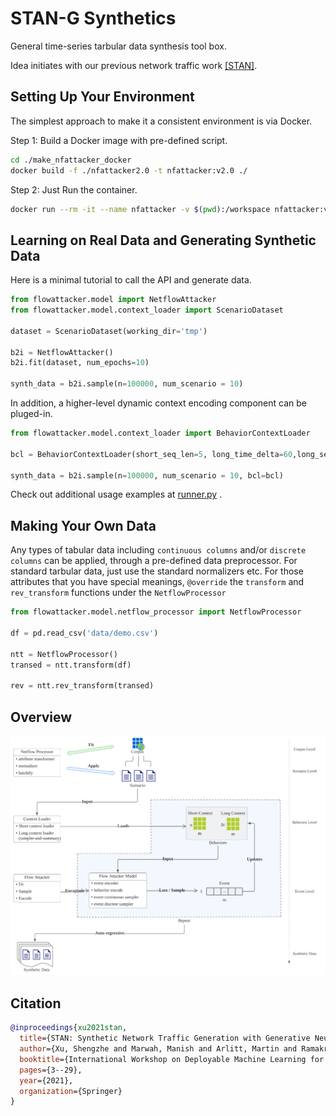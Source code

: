 # STAN-G Synthetics
General time-series tarbular data synthesis tool box.

Idea initiates with our previous network traffic work [[STAN]](https://sanghani-projects.cs.vt.edu/stan/).

## Setting Up Your Environment

The simplest approach to make it a consistent environment is via Docker.

Step 1: Build a Docker image with pre-defined script.
```sh
cd ./make_nfattacker_docker
docker build -f ./nfattacker2.0 -t nfattacker:v2.0 ./
```

Step 2: Just Run the container.

```sh
docker run --rm -it --name nfattacker -v $(pwd):/workspace nfattacker:v2.0 bash
```

## Learning on Real Data and Generating Synthetic Data

Here is a minimal tutorial to call the API and generate data.

```python
from flowattacker.model import NetflowAttacker
from flowattacker.model.context_loader import ScenarioDataset

dataset = ScenarioDataset(working_dir='tmp')

b2i = NetflowAttacker()
b2i.fit(dataset, num_epochs=10)

synth_data = b2i.sample(n=100000, num_scenario = 10)
```

In addition, a higher-level dynamic context encoding component can be pluged-in.

```python
from flowattacker.model.context_loader import BehaviorContextLoader

bcl = BehaviorContextLoader(short_seq_len=5, long_time_delta=60,long_seq_len=5)

synth_data = b2i.sample(n=100000, num_scenario = 10, bcl=bcl)
```

Check out additional usage examples at [runner.py](./runner.py) .


## Making Your Own Data

Any types of tabular data including `continuous columns` and/or `discrete columns` can be applied, through a pre-defined data preprocessor. For standard tarbular data, just use the standard normalizers etc. For those attributes that you have special meanings, `@override` the `transform` and `rev_transform` functions under the `NetflowProcessor`

```python
from flowattacker.model.netflow_processor import NetflowProcessor

df = pd.read_csv('data/demo.csv')

ntt = NetflowProcessor()
transed = ntt.transform(df)

rev = ntt.rev_transform(transed)
```

## Overview

<center>
<img src="./documents/overview.png">
</center>

## Citation

```bibtex
@inproceedings{xu2021stan,
  title={STAN: Synthetic Network Traffic Generation with Generative Neural Models},
  author={Xu, Shengzhe and Marwah, Manish and Arlitt, Martin and Ramakrishnan, Naren},
  booktitle={International Workshop on Deployable Machine Learning for Security Defense},
  pages={3--29},
  year={2021},
  organization={Springer}
}